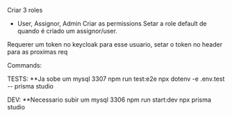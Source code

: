 Criar 3 roles

- User, Assignor, Admin
  Criar as permissions
  Setar a role default de quando é criado um assignor/user.

Requerer um token no keycloak para esse usuario, setar o token no header para as proximas req

Commands:

TESTS:
\*\*Ja sobe um mysql 3307
npm run test:e2e
npx dotenv -e .env.test -- prisma studio

DEV:
\*\*Necessario subir um mysql 3306
npm run start:dev
npx prisma studio

